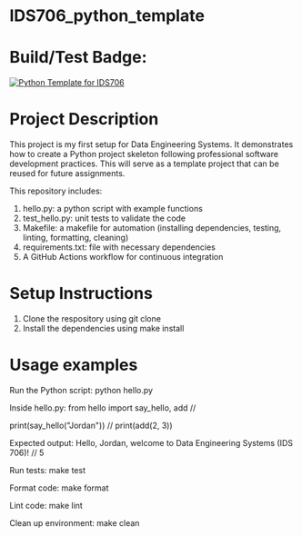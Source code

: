 # IDS706_python_template

# Build/Test Badge:
[![Python Template for IDS706](https://github.com/jordanandrewww/IDS706_python_template/actions/workflows/main.yml/badge.svg)](https://github.com/jordanandrewww/IDS706_python_template/actions/workflows/main.yml)

# Project Description

This project is my first setup for Data Engineering Systems. It demonstrates how to create a Python project skeleton following professional software development practices. This will serve as a template project that can be reused for future assignments.

This repository includes:

1. hello.py: a python script with example functions
2. test_hello.py: unit tests to validate the code
3. Makefile: a makefile for automation (installing dependencies, testing, linting, formatting, cleaning)
4. requirements.txt: file with necessary dependencies
5. A GitHub Actions workflow for continuous integration

# Setup Instructions

1. Clone the respository using git clone
2. Install the dependencies using make install

# Usage examples

Run the Python script:
python hello.py

Inside hello.py:
from hello import say_hello, add //

print(say_hello("Jordan")) //
print(add(2, 3))

Expected output:
Hello, Jordan, welcome to Data Engineering Systems (IDS 706)! //
5

Run tests:
make test

Format code:
make format

Lint code:
make lint

Clean up environment:
make clean
